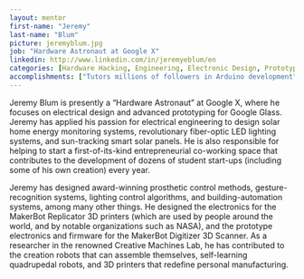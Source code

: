 ```yaml
---
layout: mentor
first-name: "Jeremy"
last-name: "Blum"
picture: jeremyblum.jpg
job: "Hardware Astronaut at Google X"
linkedin: http://www.linkedin.com/in/jeremyeblum/en
categories: [Hardware Hacking, Engineering, Electronic Design, Prototyping, Embedded Systems, Mechatronic Design, 3D Printing]
accomplishments: ["Tutors millions of followers in Arduino development","Designed the electronics for MakerBot Replicator 3D printers","Expert in Hardware Hacking"]
---
```

Jeremy Blum is presently a “Hardware Astronaut” at Google X, where he focuses on electrical design and advanced prototyping for Google Glass. Jeremy has applied his passion for electrical engineering to design solar home energy monitoring systems, revolutionary fiber-optic LED lighting systems, and sun-tracking smart solar panels. He is also responsible for helping to start a first-of-its-kind entrepreneurial co-working space that contributes to the development of dozens of student start-ups (including some of his own creation) every year.

Jeremy has designed award-winning prosthetic control methods, gesture-recognition systems, lighting control algorithms, and building-automation systems, among many other things. He designed the electronics for the MakerBot Replicator 3D printers (which are used by people around the world, and by notable organizations such as NASA), and the prototype electronics and firmware for the MakerBot Digitizer 3D Scanner. As a researcher in the renowned Creative Machines Lab, he has contributed to the creation robots that can assemble themselves, self-learning quadrupedal robots, and 3D printers that redefine personal manufacturing.
